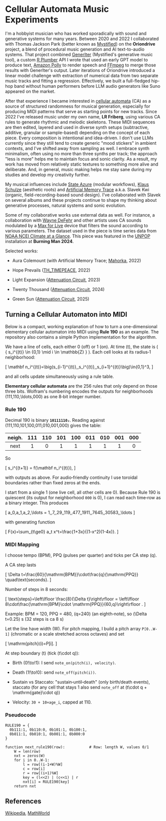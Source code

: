# Cellular Automata Music Experiments

I'm a hobbyist musician who has worked sporadically with sound and generative systems for many years. Between 2020 and 2022 I collaborated with Thomas Jackson Park (better known as [Mystified](https://spottedpeccary.com/artists/mystified)) on the **Oriondrive** project, a blend of procedural music generation and AI text-to-audio systems. That project combined [GenerIter](https://pypi.org/project/GenerIter) (Mystified's generative music tool), a custom [R Plumber](https://www.rplumber.io) API I wrote that used an early GPT model to produce text, [Amazon Polly](https://aws.amazon.com/polly) to render speech and [FFmpeg](https://www.ffmpeg.org) to merge those results with GenerIter's output. Later iterations of Oriondrive introduced a linear model challenge with extraction of numerical data from two separate music tracks and fitting a regression. Effectively, we built a full-fledged hip-hop band without human performers before LLM audio generators like Suno appeared on the market.

After that experience I became interested in [cellular automata](https://en.wikipedia.org/wiki/Cellular_automaton) (CA) as a source of structured randomness for musical generation, especially for producing MIDI patterns that serve as starting points for new tracks. Since 2022 I've released music under my own name, **LR Friberg**, using various CA rules to generate rhythmic and melodic skeletons. These MIDI sequences are then edited, layered and used in diverse synth setups (subtractive, additive, granular or sample-based) depending on the concept of each piece. Every composition is intentional and idea-driven. I don't use LLMs currently since they still tend to create generic "mood stickers" in ambient contexts, and I've shifted away from sampling as well. I embrace synth minimalism, often using no more than three synths per track; the approach "less is more" helps me to maintain focus and sonic clarity. As a result, my work has moved from relatively static textures to something more alive and deliberate. And, in general, music making helps me stay sane during my studies and develop my creativity further.

My musical influences include [State Azure](https://www.youtube.com/channel/UClKIjbgtWGzHtXhBDS_I0pg) (modular workflows), [Klaus Schulze](https://en.wikipedia.org/wiki/Klaus_Schulze) (aesthetic roots) and [Artificial Memory Trace](https://www.gruenrekorder.de/?page_id=4538) a.k.a. Slavek Kwi (organic, field-recording-based sound design). I've collaborated with Slavek on several albums and these projects continue to shape my thinking about generative processes, natural systems and sonic evolution.

Some of my collaborative works use external data as well. For instance, a collaboration with [Wayne DeFehr](https://www.waynedefehr.com) and other artists uses CA sounds modulated by a [Max for Live](https://www.ableton.com/en/live/max-for-live) device that filters the sound according to various parameters. The dataset used in the piece is time series data from [NOAA NCEI Climate at a Glance](https://www.ncei.noaa.gov/access/monitoring/climate-at-a-glance/global/time-series). This piece was featured in the [UNPOP](https://unpopularmusic.camp/playlist.html) installation at **Burning Man 2024**.

Selected works:

* Aura Colemount (with Artificial Memory Trace; [Mahorka](https://mahorka.org/release/320), 2022)

* Hope Prevails ([TH_TIMEPEACE](https://thtimepeace.bandcamp.com/album/hope-prevails), 2022)

* Light Expansion ([Attenuation Circuit](https://emerge.bandcamp.com/album/light-expansion), 2023)

* Twenty Thousand ([Attenuation Circuit](https://emerge.bandcamp.com/album/twenty-thousand), 2024)

* Green Sun ([Attenuation Circuit](https://emerge.bandcamp.com/album/green-sun), 2025)

## Turning a Cellular Automaton into MIDI

Below is a compact, working explanation of how to turn a one-dimensional elementary cellular automaton into MIDI using **Rule 190** as an example. The repository also contains a simple Python implementation for the algorithm.

We have a line of cells, each either 0 (off) or 1 (on). At time \(t\), the state is \( \{ s_i^{(t)} \in \{0,1\} \mid i \in \mathbb{Z} \} \). Each cell looks at its radius‑1 neighborhood:

\[
\mathbf n_i^{(t)}=\big(s_{i-1}^{(t)},\,s_i^{(t)},\,s_{i+1}^{(t)}\big)\in\{0,1\}^3,
\]

and all cells update simultaneously using a rule table.

**Elementary cellular automata** are the 256 rules that only depend on those three bits. Wolfram's numbering encodes the outputs for neighborhoods \(111,110,\ldots,000\) as one 8‑bit integer number.

### Rule 190 

Decimal 190 is binary **`10111110₂`**. Reading against \(111,110,101,100,011,010,001,000\) gives the table:

| neigh. | 111 | 110 | 101 | 100 | 011 | 010 | 001 | 000 |
|:------:|:---:|:---:|:---:|:---:|:---:|:---:|:---:|:---:|
| next   |  1  |  0  |  1  |  1  |  1  |  1  |  1  |  0  |

So

\[
s_i^{(t+1)} = f(\mathbf n_i^{(t)}),
\]

with outputs as above. For audio‑friendly continuity I use toroidal boundaries rather than fixed zeros at the ends.

I start from a single 1 (one live cell, all other cells are 0). Because Rule 190 is quiescent (its output for neighborhood `000` is 0), I can read each time‑row as a binary integer. This produces

\[
a_0,a_1,a_2,\ldots = 1,\,7,\,29,\,119,\,477,\,1911,\,7645,\,30583,\,\ldots
\]

with generating function

\[
F(x)=\sum_{t\ge0} a_t x^t=\frac{1+3x}{(1-x^2)(1-4x)}.
\]

### MIDI Mapping

I choose tempo (BPM), PPQ (pulses per quarter) and ticks per CA step \(q\).  

A CA step lasts

\[
\Delta t=\frac{60}{\mathrm{BPM}}\cdot\frac{q}{\mathrm{PPQ}} \quad\text{seconds}.
\]

Number of steps in 8 seconds:

\[
\text{steps}=\left\lfloor \frac{8}{\Delta t}\right\rfloor
= \left\lfloor 8\cdot\frac{\mathrm{BPM}\cdot \mathrm{PPQ}}{60\,q}\right\rfloor .
\]

Example: BPM = 120, PPQ = 480, \(q=240\) (an eighth‑note), so \(\Delta t=0.25\) s (32 steps is ca 8 s)

Let the line have width \(W\). For pitch mapping, I build a pitch array `P[0..W-1]` (chromatic or a scale stretched across octaves) and set

\[
\mathrm{pitch}(i)=P[i].
\]

At step boundary \(t\) (tick \(t\cdot q\)):

* Birth \(0\!\to\!1\): I send `note_on(pitch(i), velocity)`.

* Death \(1\!\to\!0\): send `note_off(pitch(i))`.

* Sustain vs Staccato: "sustain‑until‑death" (only birth/death events), staccato (for any cell that stays 1 also send `note_off` at \(t\cdot q + \mathrm{gate}\cdot q\))

* Velocity: `30 + 10×age_i`, capped at 110. 

### Pseudocode

```pseudo
RULE190 = {
  0b111:1, 0b110:0, 0b101:1, 0b100:1,
  0b011:1, 0b010:1, 0b001:1, 0b000:0
}

function next_rule190(row):           # Row: length W, values 0/1
    W = len(row)
    nxt = zeros(W)
    for i in 0..W-1:
        l = row[(i-1+W)%W]
        c = row[i]
        r = row[(i+1)%W]
        key = (l<<2) | (c<<1) | r
        nxt[i] = RULE190[key]
    return nxt
```

## References

[Wikipedia](https://en.wikipedia.org/wiki/Elementary_cellular_automaton), [MathWorld](https://mathworld.wolfram.com/Rule190.html)